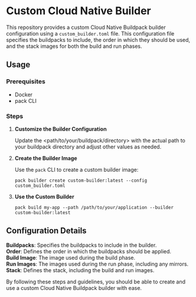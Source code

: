 # Custom Cloud Native Builder

This repository provides a custom Cloud Native Buildpack builder configuration using a `custom_builder.toml` file.
This configuration file specifies the buildpacks to include, the order in which they should be used, and the stack images for both the build and run phases.

## Usage
### Prerequisites

- Docker
- pack CLI

### Steps

1. **Customize the Builder Configuration**

   Update the <path/to/your/buildpack/directory> with the actual path to your buildpack directory and adjust other values as needed.

2. **Create the Builder Image**

   Use the `pack` CLI to create a custom builder image:

   ``pack builder create custom-builder:latest --config custom_builder.toml``

3. **Use the Custom Builder**

    ``pack build my-app --path /path/to/your/application --builder custom-builder:latest``

## Configuration Details

**Buildpacks**: Specifies the buildpacks to include in the builder.<br>
**Order**: Defines the order in which the buildpacks should be applied.<br>
**Build Image**: The image used during the build phase.<br>
**Run Images**: The images used during the run phase, including any mirrors.<br>
**Stack**: Defines the stack, including the build and run images.<br>


By following these steps and guidelines, you should be able to create and use a custom Cloud Native Buildpack builder with ease.




